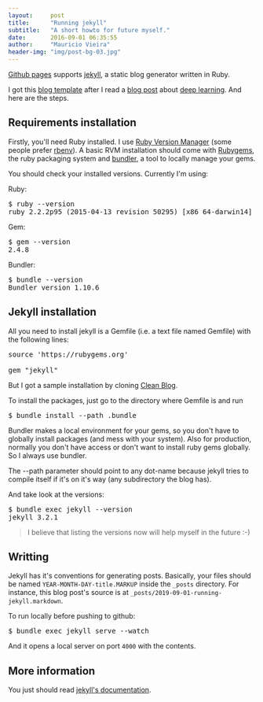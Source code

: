```yaml
---
layout:     post
title:      "Running jekyll"
subtitle:   "A short howto for future myself."
date:       2016-09-01 06:35:55
author:     "Mauricio Vieira"
header-img: "img/post-bg-03.jpg"
---
```


<p><a href="http://pages.github.com">Github pages</a> supports <a href="https://jekyllrb.com/">jekyll</a>, a static blog generator written in Ruby.</p>

<p>I got this <a href="http://blackrockdigital.github.io/startbootstrap-clean-blog-jekyll/">blog template</a> after I read a <a href="https://iamtrask.github.io/2016/08/17/grokking-deep-learning/">blog post</a> about <a href="https://en.wikipedia.org/wiki/Deep_learning">deep learning</a>. And here are the steps.</p>

<h2 class="section-heading">Requirements installation</h2>

<p>Firstly, you'll need Ruby installed. I use <a href="http://rvm.io/">Ruby Version Manager</a> (some people prefer <a href="http://rbenv.org/">rbenv</a>). A basic RVM installation should come with <a href="http://rubygems.org/">Rubygems</a>, the ruby packaging system and <a href="http://bundler.io/">bundler</a>, a tool to locally manage your gems.</p>

<p>You should check your installed versions. Currently I'm using:</p>

Ruby:

<pre>
$ ruby --version
ruby 2.2.2p95 (2015-04-13 revision 50295) [x86_64-darwin14]
</pre>

Gem:

<pre>
$ gem --version
2.4.8
</pre>

Bundler:

<pre>
$ bundle --version
Bundler version 1.10.6
</pre>

<h2 class="section-heading">Jekyll installation</h2>

All you need to install jekyll is a Gemfile (i.e. a text file named Gemfile) with the following lines:

<pre>
source 'https://rubygems.org'

gem "jekyll"
</pre>

But I got a sample installation by cloning <a href="http://blackrockdigital.github.io/startbootstrap-clean-blog-jekyll/">Clean Blog</a>.

To install the packages, just go to the directory where Gemfile is and run

<pre>
$ bundle install --path .bundle
</pre>

<p>Bundler makes a local environment for your gems, so you don't have to globally install packages (and mess with your system). Also for production, normally you don't have access or don't want to install ruby gems globally. So I always use bundler.</p>

<p>The --path parameter should point to any dot-name because jekyll tries to compile itself if it's on it's way (any subdirectory the blog has).</p>

And take look at the versions:

<pre>
$ bundle exec jekyll --version
jekyll 3.2.1
</pre>

<blockquote>I believe that listing the versions now will help myself in the future :-)</blockquote>


<h2 class="section-heading">Writting</h2>

Jekyll has it's conventions for generating posts. Basically, your files should be named <code>YEAR-MONTH-DAY-title.MARKUP</code> inside the <code>_posts</code> directory. For instance, this blog post's source is at <code>_posts/2019-09-01-running-jekyll.markdown</code>.

To run locally before pushing to github:

<pre>
$ bundle exec jekyll serve --watch
</pre> 

And it opens a local server on port <code>4000</code> with the contents.

<h2 class="section-heading">More information</h2>

You just should read <a href="https://jekyllrb.com/docs/quickstart/">jekyll's documentation</a>.
